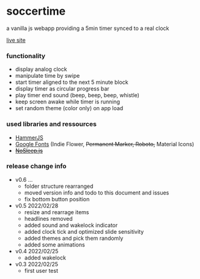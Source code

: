 # soccertime
a vanilla js webapp providing a 5min timer synced to a real clock

[live site](https://snx888.github.io/soccertime/)

### functionality
- display analog clock
- manipulate time by swipe
- start timer aligned to the next 5 minute block
- display timer as circular progress bar
- play timer end sound (beep, beep, beep, whistle)
- keep screen awake while timer is running
- set random theme (color only) on app load

### used libraries and ressources
- [HammerJS](https://hammerjs.github.io/)
- [Google Fonts](https://fonts.google.com/) (Indie Flower, ~~Permanent Marker, Roboto,~~ Material Icons)
- ~~[NoSleep.js](https://github.com/richtr/NoSleep.js)~~

### release change info
- v0.6 ...
  - folder structure rearranged
  - moved version info and todo to this document and issues
  - fix bottom button position
- v0.5 2022/02/28
  - resize and rearrage items
  - headlines removed
  - added sound and wakelock indicator
  - added clock tick and optimized slide sensitivity
  - added themes and pick them randomly
  - added some animations
- v0.4 2022/02/25
  - added wakelock
- v0.3 2022/02/25
  - first user test

